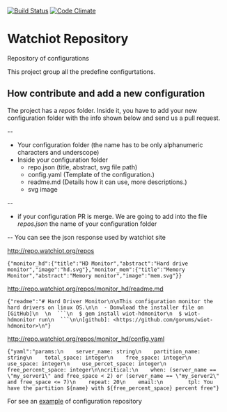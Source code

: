 [![Build Status](https://travis-ci.org/watchiot/watchiot-repo.svg?branch=master)](https://travis-ci.org/watchiot/watchiot-repo) [![Code Climate](https://codeclimate.com/github/watchiot/watchiot-repo/badges/gpa.svg)](https://codeclimate.com/github/watchiot/watchiot-repo)

# Watchiot Repository

Repository of configurations

This project group all the predefine configurtations.

## How contribute and add a new configuration

The project has a *repos* folder. Inside it, you have to add your new configuration folder with the info shown below and send us a pull request.

-- 
- Your configuration folder (the name has to be only alphanumeric characters and underscope)
- Inside your configuration folder
  - repo.json (title, abstract, svg file path)
  - config.yaml (Template of the configuration.)
  - readme.md (Details how it can use, more descriptions.)
  - svg image  

--
- if your configuration PR is merge. We are going to add into the file *repos.json* the name of your configuration folder
 
--
You can see the json response used by watchiot site

http://repo.watchiot.org/repos

```
{"monitor_hd":{"title":"HD Monitor","abstract":"Hard drive monitor","image":"hd.svg"},"monitor_mem":{"title":"Memory Monitor","abstract":"Memory monitor","image":"mem.svg"}}
```

http://repo.watchiot.org/repos/monitor_hd/readme.md

```
{"readme":"# Hard Driver Monitor\n\nThis configuration monitor the hard drivers on linux OS.\n\n  - Donwload the installer file on [GitHub]\n  \n  ```\n  $ gem install wiot-hdmonitor\n  $ wiot-hdmonitor run\n  ```\n\n[github]: <https://github.com/gorums/wiot-hdmonitor>\n"}
```

http://repo.watchiot.org/repos/monitor_hd/config.yaml

```
{"yaml":"params:\n    server_name: string\n    partition_name: string\n    total_space: integer\n    free_space: integer\n    use_space: integer\n    use_percet_space: integer\n    free_percent_space: integer\n\ncritical:\n    when: (server_name == \"my_server1\" and free_space < 2) or (server_name == \"my_server2\" and free_space <= 7)\n    repeat: 20\n    email:\n        tpl: You have the partition ${name} with ${free_percent_space} percent free"}
```

For see an [example] of configuration repository

[example]: <https://github.com/watchiot/watchiot-repo/edit/master/repos/monitor_hd>
